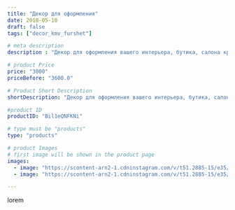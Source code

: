 ```yaml
---
title: "Декор для оформления"
date: 2018-05-10
draft: false
tags: ["decor_kmv_furshet"]

# meta description
description : "Декор для оформления вашего интерьера, бутика, салона красоты и фотозоны."

# product Price
price: "3000"
priceBefore: "3600.0"

# Product Short Description
shortDescription: "Декор для оформления вашего интерьера, бутика, салона красоты и фотозоны."

#product ID
productID: "Bil1eQNFKNi"

# type must be "products"
type: "products"

# product Images
# first image will be shown in the product page
images:
  - image: "https://scontent-arn2-1.cdninstagram.com/v/t51.2885-15/e35/31729816_245893989319780_2500755986680119296_n.jpg?se=7&tp=1&_nc_ht=scontent-arn2-1.cdninstagram.com&_nc_cat=104&_nc_ohc=2b_Y0FVt7xcAX_K_OD-&oh=4f71705b630196de94c94f529a54d64a&oe=606BD293&ig_cache_key=MTc3NjA1OTg5NzExMDk4NDkwNA%3D%3D.2"
  - image: "https://scontent-arn2-1.cdninstagram.com/v/t51.2885-15/e35/31482699_607078956317667_2413199466283663360_n.jpg?se=7&tp=1&_nc_ht=scontent-arn2-1.cdninstagram.com&_nc_cat=103&_nc_ohc=YkabxK2rSIAAX8bKypq&oh=6153eb387d1a14d62e4836b6acc5b195&oe=606B893F&ig_cache_key=MTc3NjA1OTg5NjIzMDEzOTA4MQ%3D%3D.2"

---
```

lorem
